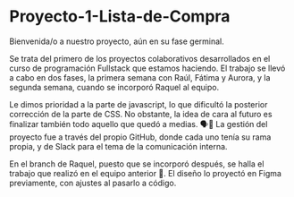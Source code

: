 # Proyecto-1-Lista-de-Compra

Bienvenida/o a nuestro proyecto, aún en su fase germinal. 

Se trata del primero de los proyectos colaborativos desarrollados en el curso de programación Fullstack que estamos haciendo. El trabajo se llevó a cabo en dos fases, la primera semana con Raúl, Fátima y Aurora, y la segunda semana, cuando se incorporó Raquel al equipo. 

Le dimos prioridad a la parte de javascript, lo que dificultó la posterior corrección de la parte de CSS. No obstante, la idea de cara al futuro es finalizar también todo aquello que quedó a medias.
🗣️📲 La gestión del proyecto fue a través del propio GitHub, donde cada uno tenía su rama propia, y de Slack para el tema de la comunicación interna.

En el branch de Raquel, puesto que se incorporó después, se halla el trabajo que realizó en el equipo anterior 📂. El diseño lo proyectó en Figma previamente, con ajustes al pasarlo a código.
